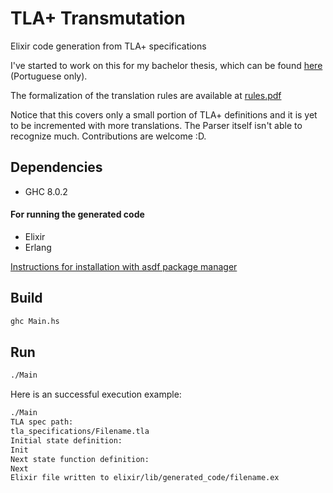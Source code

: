 # TLA+ Transmutation
Elixir code generation from TLA+ specifications

I've started to work on this for my bachelor thesis, which can be found [here](https://github.com/GabrielaMafra/bachelor-thesis) (Portuguese only).

The formalization of the translation rules are available at [rules.pdf](rules.pdf)

Notice that this covers only a small portion of TLA+ definitions and it is yet to be incremented with more translations. The Parser itself isn't able to recognize much. Contributions are welcome :D.

## Dependencies
* GHC 8.0.2

#### For running the generated code
* Elixir
* Erlang

[Instructions for installation with asdf package manager](https://elixirgirls.com/install-guides/linux.html)

## Build
```sh
ghc Main.hs
```

## Run
```sh
./Main
```
Here is an successful execution example:
```sh
./Main
TLA spec path:
tla_specifications/Filename.tla
Initial state definition:
Init
Next state function definition:
Next
Elixir file written to elixir/lib/generated_code/filename.ex
```
